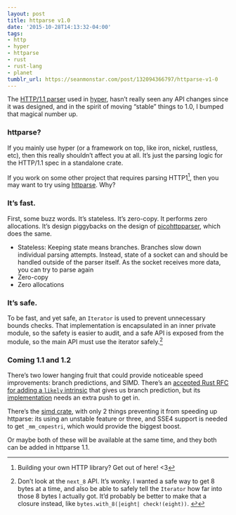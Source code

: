 ```yaml
---
layout: post
title: httparse v1.0
date: '2015-10-28T14:13:32-04:00'
tags:
- http
- hyper
- httparse
- rust
- rust-lang
- planet
tumblr_url: https://seanmonstar.com/post/132094366797/httparse-v1-0
---
```

The [HTTP/1.1 parser](https://crates.io/crates/httparse) used in [hyper](http://hyper.rs), hasn’t really seen any API changes since it was designed, and in the spirit of moving “stable” things to 1.0, I bumped that magical number up.

### httparse?

If you mainly use hyper (or a framework on top, like iron, nickel, rustless, etc), then this really shouldn’t affect you at all. It’s just the parsing logic for the HTTP/1.1 spec in a standalone crate.

If you work on some other project that requires parsing HTTP1[^1], then you may want to try using [httparse](https://crates.io/crates/httparse). Why?

### It’s fast.

First, some buzz words. It’s stateless. It’s zero-copy. It performs zero allocations. It’s design piggybacks on the design of [picohttpparser](https://github.com/h2o/picohttpparser), which does the same.

- Stateless: Keeping state means branches. Branches slow down individual parsing attempts. Instead, state of a socket can and should be handled outside of the parser itself. As the socket receives more data, you can try to parse again
- Zero-copy
- Zero allocations

### It’s safe.

To be fast, and yet safe, an `Iterator` is used to prevent unnecessary bounds checks. That implementation is encapsulated in an inner private module, so the safety is easier to audit, and a safe API is exposed from the module, so the main API must use the iterator safely.[^2]

### Coming 1.1 and 1.2

There’s two lower hanging fruit that could provide noticeable speed improvements: branch predictions, and SIMD. There’s an [accepted Rust RFC for adding a `likely` intrinsic](https://github.com/rust-lang/rfcs/blob/master/text/1131-likely-intrinsic.md) that gives us branch prediction, but its [implementation](https://github.com/rust-lang/rust/issues/26179) needs an extra push to get in.

There’s the [simd crate](https://crates.io/crates/simd), with only 2 things preventing it from speeding up httparse: its using an unstable feature or three, and SSE4 support is needed to get `_mm_cmpestri`, which would provide the biggest boost.

Or maybe both of these will be available at the same time, and they both can be added in httparse 1.1.



[^1]: Building your own HTTP library? Get out of here! \<3

[^2]: Don’t look at the `next_8` API. It’s wonky. I wanted a safe way to get 8 bytes at a time, and also be able to safely tell the `Iterator` how far into those 8 bytes I actually got. It’d probably be better to make that a closure instead, like `bytes.with_8(|eight| check!(eight))`.&nbsp;[↩︎](#fnref:2)

